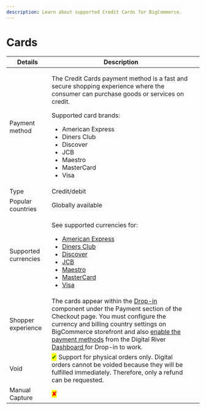 ```yaml
---
description: Learn about supported Credit Cards for BigCommerce.
---
```


# Cards

| Details              | Description                                                                                                                                                                                                                                                                                                                                                                                                                                                                                                                                                                                                                                                                  |   |
| -------------------- | ---------------------------------------------------------------------------------------------------------------------------------------------------------------------------------------------------------------------------------------------------------------------------------------------------------------------------------------------------------------------------------------------------------------------------------------------------------------------------------------------------------------------------------------------------------------------------------------------------------------------------------------------------------------------------- | - |
| Payment method       | <p>The Credit Cards payment method is a fast and secure shopping experience where the consumer can purchase goods or services on credit.</p><p>Supported card brands:</p><ul><li>American Express </li><li>Diners Club </li><li>Discover </li><li>JCB </li><li>Maestro </li><li>MasterCard </li><li>Visa</li></ul>                                                                                                                                                                                                                                                                                                                                                           |   |
| Type                 | Credit/debit                                                                                                                                                                                                                                                                                                                                                                                                                                                                                                                                                                                                                                                                 |   |
| Popular countries    | Globally available                                                                                                                                                                                                                                                                                                                                                                                                                                                                                                                                                                                                                                                           |   |
| Supported currencies | <p>See supported currencies for:</p><ul><li><a href="https://www.digitalriver.com/payment-method/american-express/">American Express </a></li><li><a href="https://www.digitalriver.com/payment-method/diners-club/">Diners Club </a></li><li><a href="https://www.digitalriver.com/payment-method/discover/">Discover </a></li><li><a href="https://www.digitalriver.com/payment-method/jcb/">JCB </a></li><li><a href="https://www.digitalriver.com/payment-method/maestro/">Maestro </a></li><li><a href="https://www.digitalriver.com/payment-method/mastercard/">MasterCard </a></li><li><a href="https://www.digitalriver.com/payment-method/visa/">Visa</a></li></ul> |   |
| Shopper experience   | The cards appear within the [Drop-in](https://docs.digitalriver.com/digital-river-api/payments/payment-integrations-1/drop-in) component under the Payment section of the Checkout page. You must configure the currency and billing country settings on BigCommerce storefront and also [enable the payment methods](https://docs.digitalriver.com/digital-river-api/administration/dashboard/settings/payment-methods/viewing-payment-method-details/enabling-currencies) from the Digital River [Dashboard ](https://dashboard.digitalriver.com/)for Drop-in to work.                                                                                                     |   |
| Void                 | <mark style="color:green;">✔</mark> Support for physical orders only.  Digital orders cannot be voided because they will be fulfilled immediately. Therefore, only a refund can be requested.                                                                                                                                                                                                                                                                                                                                                                                                                                                                                |   |
| Manual Capture       | <mark style="color:red;">**✘**</mark>                                                                                                                                                                                                                                                                                                                                                                                                                                                                                                                                                                                                                                        |   |
